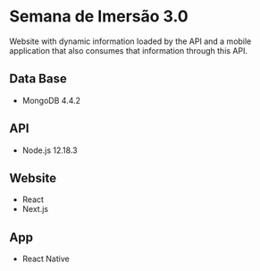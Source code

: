 # Semana de Imersão 3.0
Website with dynamic information loaded by the API and a mobile application that also consumes that information through this API.

## Data Base
* MongoDB 4.4.2

## API
* Node.js 12.18.3

## Website
* React
* Next.js

## App
* React Native
